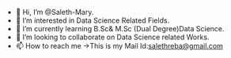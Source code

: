 - 👋 Hi, I’m @Saleth-Mary.
- 👀 I’m interested in Data Science Related Fields.
- 🌱 I’m currently learning B.Sc& M.Sc (Dual Degree)Data Science.
- 💞️ I’m looking to collaborate on Data Science related Works.
- 📫 How to reach me ->This is my Mail Id:salethreba@gmail.com

<!---
Saleth-Mary/Saleth-Mary is a ✨ special ✨ repository because its `README.md` (this file) appears on your GitHub profile.
You can click the Preview link to take a look at your changes.
--->
